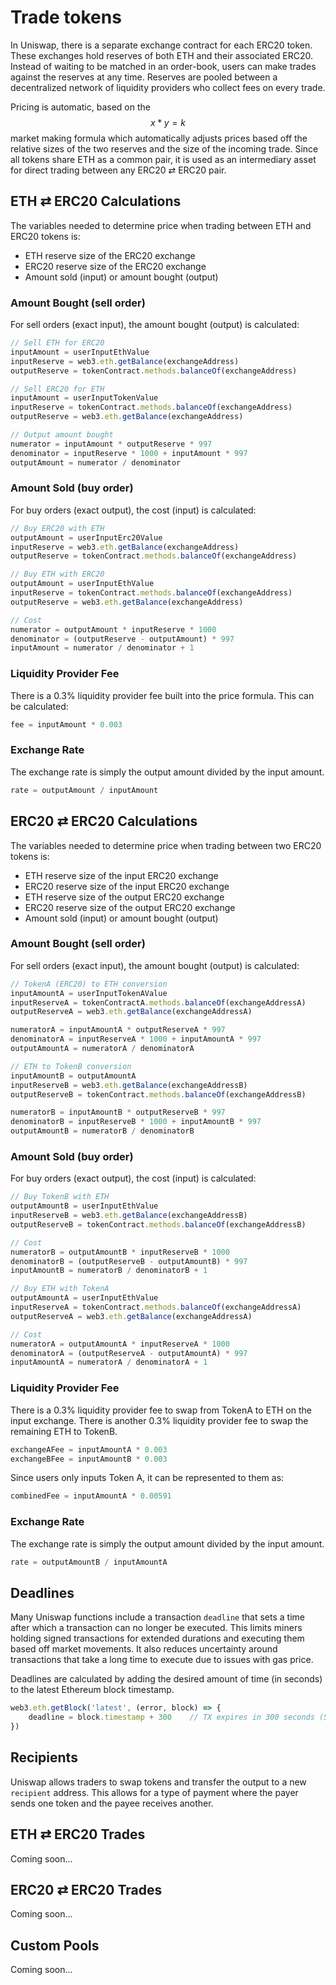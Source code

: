 # Trade tokens

In Uniswap, there is a separate exchange contract for each ERC20 token. These exchanges hold reserves of both ETH and their associated ERC20. Instead of waiting to be matched in an order-book, users can make trades against the reserves at any time. Reserves are pooled between a decentralized network of liquidity providers who collect fees on every trade. 

Pricing is automatic, based on the $$x * y = k$$ market making formula which automatically adjusts prices based off the relative sizes of the two reserves and the size of the incoming trade. Since all tokens share ETH as a common pair, it is used as an intermediary asset for direct trading between any ERC20 ⇄ ERC20 pair. 

## ETH ⇄ ERC20 Calculations

The variables needed to determine price when trading between ETH and ERC20 tokens is:

* ETH reserve size of the ERC20 exchange
* ERC20 reserve size of the ERC20 exchange
* Amount sold \(input\) or amount bought \(output\)

### Amount Bought \(sell order\)

For sell orders \(exact input\), the amount bought \(output\) is calculated:

```javascript
// Sell ETH for ERC20
inputAmount = userInputEthValue
inputReserve = web3.eth.getBalance(exchangeAddress)
outputReserve = tokenContract.methods.balanceOf(exchangeAddress)

// Sell ERC20 for ETH
inputAmount = userInputTokenValue
inputReserve = tokenContract.methods.balanceOf(exchangeAddress)
outputReserve = web3.eth.getBalance(exchangeAddress)

// Output amount bought 
numerator = inputAmount * outputReserve * 997
denominator = inputReserve * 1000 + inputAmount * 997
outputAmount = numerator / denominator
```

### Amount Sold \(buy order\)

For buy orders \(exact output\), the cost \(input\) is calculated:

```javascript
// Buy ERC20 with ETH
outputAmount = userInputErc20Value
inputReserve = web3.eth.getBalance(exchangeAddress)
outputReserve = tokenContract.methods.balanceOf(exchangeAddress)

// Buy ETH with ERC20 
outputAmount = userInputEthValue
inputReserve = tokenContract.methods.balanceOf(exchangeAddress)
outputReserve = web3.eth.getBalance(exchangeAddress)

// Cost
numerator = outputAmount * inputReserve * 1000
denominator = (outputReserve - outputAmount) * 997
inputAmount = numerator / denominator + 1
```

### Liquidity Provider Fee

There is a 0.3% liquidity provider fee built into the price formula. This can be calculated:   

```javascript
fee = inputAmount * 0.003
```

### Exchange Rate

The exchange rate is simply the output amount divided by the input amount.

```javascript
rate = outputAmount / inputAmount
```

## ERC20 ⇄ ERC20 Calculations

The variables needed to determine price when trading between two ERC20 tokens is:

* ETH reserve size of the input ERC20 exchange 
* ERC20 reserve size of the input ERC20 exchange 
* ETH reserve size of the output ERC20 exchange 
* ERC20 reserve size of the output ERC20 exchange
* Amount sold \(input\) or amount bought \(output\)

### Amount Bought \(sell order\)

For sell orders \(exact input\), the amount bought \(output\) is calculated:

```javascript
// TokenA (ERC20) to ETH conversion
inputAmountA = userInputTokenAValue
inputReserveA = tokenContractA.methods.balanceOf(exchangeAddressA)
outputReserveA = web3.eth.getBalance(exchangeAddressA)

numeratorA = inputAmountA * outputReserveA * 997
denominatorA = inputReserveA * 1000 + inputAmountA * 997
outputAmountA = numeratorA / denominatorA

// ETH to TokenB conversion 
inputAmountB = outputAmountA    
inputReserveB = web3.eth.getBalance(exchangeAddressB)
outputReserveB = tokenContract.methods.balanceOf(exchangeAddressB)

numeratorB = inputAmountB * outputReserveB * 997
denominatorB = inputReserveB * 1000 + inputAmountB * 997
outputAmountB = numeratorB / denominatorB    
```

### Amount Sold \(buy order\)

For buy orders \(exact output\), the cost \(input\) is calculated:

```javascript
// Buy TokenB with ETH
outputAmountB = userInputEthValue
inputReserveB = web3.eth.getBalance(exchangeAddressB)
outputReserveB = tokenContract.methods.balanceOf(exchangeAddressB)

// Cost
numeratorB = outputAmountB * inputReserveB * 1000
denominatorB = (outputReserveB - outputAmountB) * 997
inputAmountB = numeratorB / denominatorB + 1

// Buy ETH with TokenA
outputAmountA = userInputEthValue
inputReserveA = tokenContract.methods.balanceOf(exchangeAddressA)
outputReserveA = web3.eth.getBalance(exchangeAddressA)

// Cost
numeratorA = outputAmountA * inputReserveA * 1000
denominatorA = (outputReserveA - outputAmountA) * 997
inputAmountA = numeratorA / denominatorA + 1
```

### Liquidity Provider Fee

There is a 0.3% liquidity provider fee to swap from TokenA to ETH on the input exchange. There is another 0.3% liquidity provider fee to swap the remaining ETH to TokenB. 

```javascript
exchangeAFee = inputAmountA * 0.003
exchangeBFee = inputAmountB * 0.003
```

Since users only inputs Token A, it can be represented to them as:

```javascript
combinedFee = inputAmountA * 0.00591
```

### Exchange Rate

The exchange rate is simply the output amount divided by the input amount.

```javascript
rate = outputAmountB / inputAmountA
```

## Deadlines

Many Uniswap functions include a transaction `deadline` that sets a time after which a transaction can no longer be executed. This limits miners  holding signed transactions for extended durations and executing them based off market movements. It also reduces uncertainty around transactions that take a long time to execute due to issues with gas price. 

Deadlines are calculated by adding the desired amount of time \(in seconds\) to the latest Ethereum block timestamp. 

```javascript
web3.eth.getBlock('latest', (error, block) => {
    deadline = block.timestamp + 300    // TX expires in 300 seconds (5 minutes)  
})
```

## Recipients

Uniswap allows traders to swap tokens and transfer the output to a new `recipient` address. This allows for a type of payment where the payer sends one token and the payee receives another. 

## ETH ⇄ ERC20 Trades

Coming soon...



## ERC20 ⇄ ERC20 Trades

Coming soon...



## Custom Pools

Coming soon...


